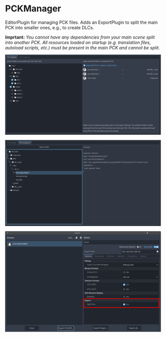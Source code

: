 # PCKManager

EditorPlugin for managing PCK files. Adds an ExportPlugin to split the main PCK into smaller ones, e.g., to create DLCs.

**Imprtant:** _You cannot have any dependencies from your main scene split into another PCK. All resources loaded on startup (e.g. translation files, autoload scripts, etc.) must be present in the main PCK and cannot be split._

![screenshot](https://github.com/MrJustreborn/godot_PCKManager/blob/master/screenshot_1.png?raw=true)

![screenshot](https://github.com/MrJustreborn/godot_PCKManager/blob/master/screenshot_3.png?raw=true)

![screenshot](https://github.com/MrJustreborn/godot_PCKManager/blob/master/screenshot_2.png?raw=true)